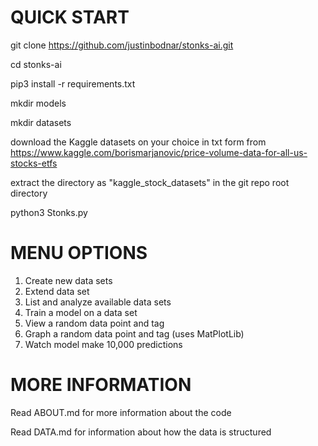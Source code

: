 # QUICK START

git clone https://github.com/justinbodnar/stonks-ai.git

cd stonks-ai

pip3 install -r requirements.txt

mkdir models

mkdir datasets

download the Kaggle datasets on your choice in txt form from https://www.kaggle.com/borismarjanovic/price-volume-data-for-all-us-stocks-etfs

extract the directory as "kaggle_stock_datasets" in the git repo root directory

python3 Stonks.py

# MENU OPTIONS

1. Create new data sets
2. Extend data set
3. List and analyze available data sets
4. Train a model on a data set
5. View a random data point and tag
6. Graph a random data point and tag (uses MatPlotLib)
6. Watch model make 10,000 predictions

# MORE INFORMATION

Read ABOUT.md for more information about the code

Read DATA.md for information about how the data is structured
